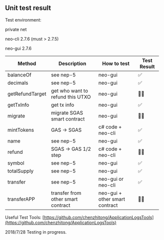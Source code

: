 ## Unit test result

Test environment:

private net

neo-cli 2.7.6 (must > 2.7.5)

neo-gui 2.7.6

| Method          | Description                        | How to test                    | Test Result |
| --------------- | ---------------------------------- | ------------------------------ | ----------- |
| balanceOf       | see nep-5                          | neo-gui                        | ✅           |
| decimals        | see nep-5                          | neo-gui                        | ✅           |
| getRefundTarget | get who want to refund this UTXO   | neo-gui                        | 👩‍💻          |
| getTxInfo       | get tx info                        | neo-gui                        | ✅           |
| migrate         | migrate SGAS smart contract        | neo-gui                        | 👩‍💻          |
| mintTokens      | GAS → SGAS                         | c# code + neo-cli              | ✅           |
| name            | see nep-5                          | neo-gui                        | ✅           |
| refund          | SGAS → GAS 1/2 step                | c# code + neo-cli              | 👩‍💻          |
| symbol          | see nep-5                          | neo-gui                        | ✅           |
| totalSupply     | see nep-5                          | neo-gui                        | ✅           |
| transfer        | see nep-5                          | neo-gui or neo-cli             | ✅           |
| transferAPP     | transfer from other smart contract | neo-gui + other smart contract | 👩‍💻          |

Useful Test Tools: [https://github.com/chenzhitong/ApplicationLogsTools](https://github.com/chenzhitong/ApplicationLogsTools)

2018/7/28 Testing in progress.
